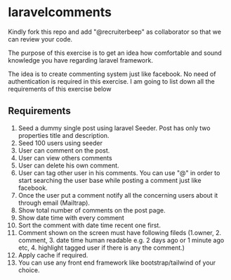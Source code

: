 # laravelcomments

Kindly fork this repo and add "@recruiterbeep" as collaborator so that we can review your code.

The purpose of this exercise is to get an idea how comfortable and sound knowledge you have regarding laravel framework. 

The idea is to create commenting system just like facebook. No need of authentication is required in this exercise. I am going to list down all the requirements of this exercise below

## Requirements

1. Seed a dummy single post using laravel Seeder. Post has only two properties title and description. 
2. Seed 100 users using seeder
3. User can comment on the post.
4. User can view others comments
5. User can delete his own comment.
6. User can tag other user in his comments. You can use "@" in order to start searching the user base while posting a comment just like facebook. 
7. Once the user put a comment notify all the concerning users about it through email (Mailtrap).
8. Show total number of comments on the post page.
9. Show date time with every comment
10. Sort the comment with date time recent one first.
11. Comment shown on the screen must have following fileds (1.owner, 2. comment, 3. date time human readable e.g. 2 days ago or 1 minute ago etc, 4. highlight tagged user if there is any the comment.) 
12. Apply cache if required.
13. You can use any front end framework like bootstrap/tailwind of your choice.

